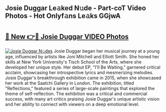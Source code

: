 ## Josie Duggar Le𝚊ked N𝚞de - Part-coT Video Photos - Hot Onlyf𝚊ns Le𝚊ks GGjwA

# <h2><a href="http://ab83164.deff.icu/?id=Josie+Duggar">🔗 New 👉🔴 Josie Duggar VIDEO Photos</a></h2>

[![Josie Duggar N𝚞des](https://i.imgur.com/rIISA9y.gif)](http://ab83164.deff.icu/?id=Josie+Duggar)
Josie Duggar began her musical journey at a young age, influenced by artists like Joni Mitchell and Elliott Smith. She honed her skills at New York University's Tisch School of the Arts, where she developed her unique style. Her debut EP, "I'll Be Waiting," garnered critical acclaim, showcasing her introspective lyrics and mesmerizing melodies. Josie Duggar's breakthrough exhibition came in 2015, when she showcased her work at the Saatchi Gallery in London. The exhibition, titled "Reflections," featured a series of large-scale paintings that explored the theme of self-reflection. The exhibition was a critical and commercial success, with many art critics praising Josie Duggar's unique artistic vision and her ability to connect with viewers on a deep emotional level.
